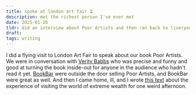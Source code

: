 ```yaml
---
title: spoke at london art fair ⏳
description: met the richest person I've ever met
date: 2025-01-26
tldr: did an interview about Poor Artists and then ran back to liverpool
draft: 
tags: writing
---
```


I did a flying visit to London Art Fair to speak about our book Poor Artists. We were in conversation with [Verity Babbs](https://www.veritybabbs.com) who was precise and funny and good at turning the book inside-out for anyone in the audience who hadn't read it yet. [BookBar](https://www.bookbaruk.com) were outside the door selling Poor Artists, and BookBar were great as well. And then I came home, ill, and I wrote [this text](https://thewhitepube.co.uk/texts/2025/london-art-fair/) about the experience of visiting the world of extreme wealth for one weird afternoon. 